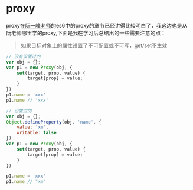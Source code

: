 # proxy

proxy在[阮一峰老师](https://es6.ruanyifeng.com/#docs/proxy)的es6中的proxy的章节已经讲得比较明白了，我这边也是从阮老师哪里学的proxy,下面是我在学习后总结出的一些需要注意的点：

> 如果目标对象上的属性设置了不可配置或不可写，get/set不生效

```js
// 没有设置过的
var obj = {};
var p1 = new Proxy(obj, {
	set(target, prop, value) {
		target[prop] = value;
	}
})
p1.name = 'xxx'
p1.name // 'xxx'

// 设置过的
var obj = {};
Object.defineProperty(obj, 'name', {
	value: 'xm',
	writable: false
})
var p1 = new Proxy(obj, {
	set(target, prop, value) {
		target[prop] = value;
	}
})

p1.name = 'xxx'
p1.name // "xm"
```




